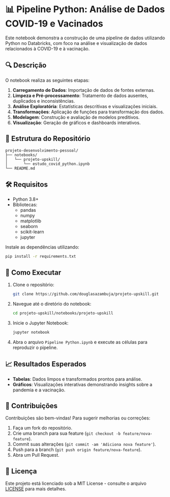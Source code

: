 # 📊 Pipeline Python: Análise de Dados COVID-19 e Vacinados

Este notebook demonstra a construção de uma pipeline de dados utilizando Python no Databricks, com foco na análise e visualização de dados relacionados à COVID-19 e à vacinação.

## 🔍 Descrição

O notebook realiza as seguintes etapas:

1. **Carregamento de Dados**: Importação de dados de fontes externas.
2. **Limpeza e Pré-processamento**: Tratamento de dados ausentes, duplicados e inconsistências.
3. **Análise Exploratória**: Estatísticas descritivas e visualizações iniciais.
4. **Transformações**: Aplicação de funções para transformação dos dados.
5. **Modelagem**: Construção e avaliação de modelos preditivos.
6. **Visualização**: Geração de gráficos e dashboards interativos.

## 📁 Estrutura do Repositório

```plaintext
projeto-desenvolvimento-pessoal/
├── notebooks/
│   └── projeto-upskill/
│       └── estudo_covid_python.ipynb
└── README.md
```

## 🛠️ Requisitos

- Python 3.8+
- Bibliotecas:
  - pandas
  - numpy
  - matplotlib
  - seaborn
  - scikit-learn
  - jupyter

Instale as dependências utilizando:

```bash
pip install -r requirements.txt
```

## 🚀 Como Executar

1. Clone o repositório:

   ```bash
   git clone https://github.com/douglasazambuja/projeto-upskill.git
   ```

2. Navegue até o diretório do notebook:

   ```bash
   cd projeto-upskill/notebooks/projeto-upskill
   ```

3. Inicie o Jupyter Notebook:

   ```bash
   jupyter notebook
   ```

4. Abra o arquivo `Pipeline Python.ipynb` e execute as células para reproduzir o pipeline.

## 📈 Resultados Esperados

- **Tabelas**: Dados limpos e transformados prontos para análise.
- **Gráficos**: Visualizações interativas demonstrando insights sobre a pandemia e a vacinação.

## 🤝 Contribuições

Contribuições são bem-vindas! Para sugerir melhorias ou correções:

1. Faça um fork do repositório.
2. Crie uma branch para sua feature (`git checkout -b feature/nova-feature`).
3. Commit suas alterações (`git commit -am 'Adiciona nova feature'`).
4. Push para a branch (`git push origin feature/nova-feature`).
5. Abra um Pull Request.

## 📄 Licença

Este projeto está licenciado sob a MIT License - consulte o arquivo [LICENSE](LICENSE) para mais detalhes.
